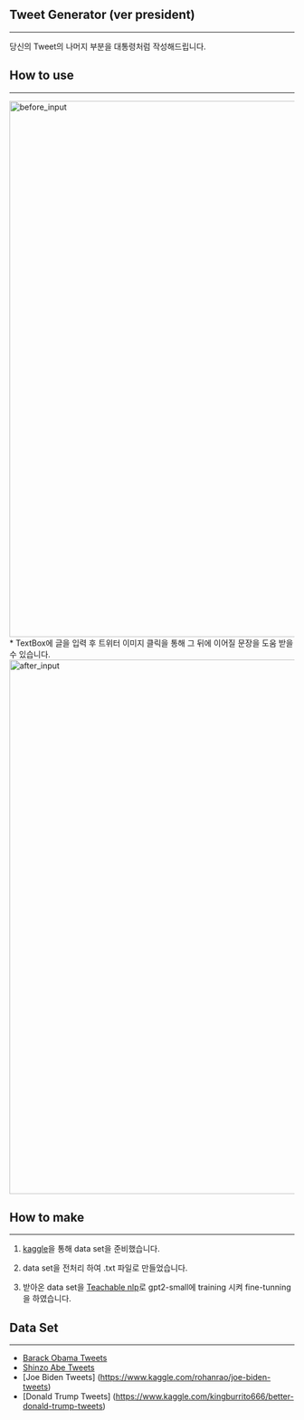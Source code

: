 ## Tweet Generator (ver president)
----
당신의 Tweet의 나머지 부분을 대통령처럼 작성해드립니다.

## How to use
----
<img width="947" alt="before_input" src="https://user-images.githubusercontent.com/76748314/124707791-4858ba80-df34-11eb-9604-7dc074b3aed3.png">
* TextBox에 글을 입력 후 트위터 이미지 클릭을 통해 그 뒤에 이어질 문장을 도움 받을 수 있습니다.
<img width="944" alt="after_input" src="https://user-images.githubusercontent.com/76748314/124707848-5eff1180-df34-11eb-8cfb-af03db070746.png">

## How to make
----
1. [kaggle](https://www.kaggle.com/)을 통해 data set을 준비했습니다.

2. data set을 전처리 하여 .txt 파일로 만들었습니다.

3. 받아온 data set을 [Teachable nlp](https://ainize.ai/teachable-nlp)로 gpt2-small에 training 시켜 fine-tunning을 하였습니다. 

## Data Set
----
- [Barack Obama Tweets](https://www.kaggle.com/datacrux/barack-obama-twitterdata-from-20122019)
- [Shinzo Abe Tweets](https://www.kaggle.com/team-ai/shinzo-abe-japanese-prime-minister-twitter-nlp)
- [Joe Biden Tweets] (https://www.kaggle.com/rohanrao/joe-biden-tweets)
- [Donald Trump Tweets] (https://www.kaggle.com/kingburrito666/better-donald-trump-tweets)



